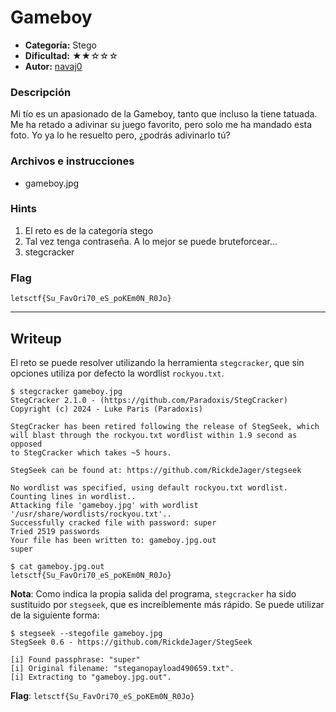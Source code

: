 # Gameboy
- **Categoría:** Stego
- **Dificultad:** ★★☆☆☆
- **Autor:** [navaj0](https://github.com/samu-delucas)

### Descripción
Mi tío es un apasionado de la Gameboy, tanto que incluso la tiene tatuada. 
Me ha retado a adivinar su juego favorito, pero solo me ha mandado esta foto.
Yo ya lo he resuelto pero, ¿podrás adivinarlo tú?

### Archivos e instrucciones
- gameboy.jpg

### Hints
1. El reto es de la categoría stego
2. Tal vez tenga contraseña. A lo mejor se puede bruteforcear...
3. stegcracker

### Flag
``letsctf{Su_FavOri70_eS_poKEm0N_R0Jo}``

---

## Writeup 
El reto se puede resolver utilizando la herramienta `stegcracker`, que sin opciones
utiliza por defecto la wordlist `rockyou.txt`.

```console
$ stegcracker gameboy.jpg                                                 
StegCracker 2.1.0 - (https://github.com/Paradoxis/StegCracker)
Copyright (c) 2024 - Luke Paris (Paradoxis)

StegCracker has been retired following the release of StegSeek, which 
will blast through the rockyou.txt wordlist within 1.9 second as opposed 
to StegCracker which takes ~5 hours.

StegSeek can be found at: https://github.com/RickdeJager/stegseek

No wordlist was specified, using default rockyou.txt wordlist.
Counting lines in wordlist..
Attacking file 'gameboy.jpg' with wordlist '/usr/share/wordlists/rockyou.txt'..
Successfully cracked file with password: super
Tried 2519 passwords
Your file has been written to: gameboy.jpg.out
super

$ cat gameboy.jpg.out     
letsctf{Su_FavOri70_eS_poKEm0N_R0Jo}
```

**Nota**: Como indica la propia salida del programa, `stegcracker` ha sido sustituido por
`stegseek`, que es increíblemente más rápido. Se puede utilizar de la siguiente forma:
```console
$ stegseek --stegofile gameboy.jpg
StegSeek 0.6 - https://github.com/RickdeJager/StegSeek

[i] Found passphrase: "super"
[i] Original filename: "steganopayload490659.txt".
[i] Extracting to "gameboy.jpg.out".
```

**Flag**: `letsctf{Su_FavOri70_eS_poKEm0N_R0Jo}`